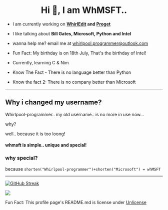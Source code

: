 <h1 align="center">Hi 👋, I am WhMSFT..</h1>

- I am currently working on **[WhirlEdit](https://github.com/whirlpool-programmer/whirledit) and [Proget](http://pypi.org/projects/proget)**

- I like talking about **Bill Gates, Microsoft, Python and Intel**

- wanna help me? email me at whirlpool.programmer@outlook.com

- Fun Fact: My birthday is on 18th July, That's the birthday of Intel!

- Currently, learning C & Nim

- Know The Fact - There is no language better than Python

- Know the fact 2: There is no company better than Microsoft

<hr>

## Why i changed my username?

Whirlpool-programmer.. my old username..
is no more in use now...

why?

well.. because it is too loong!

#### whmsft is simple.. unique and special!

### why special?

because `shorten("Whirlpool-programmer")+shorten("Microsoft") = whMSFT`
<hr>

[![GitHub Streak](https://github-readme-streak-stats.herokuapp.com?user=Whmsft&theme=dark&hide_border=true&date_format=M%20j%5B%2C%20Y%5D)](https://git.io/streak-stats)

<a href="https://metrics.lecoq.io/Whmsft?base.metadata=0&isocalendar=1&languages=1&achievements=1&lines=1&isocalendar.duration=half-year&languages.limit=8&languages.sections=most-used&languages.colors=github&languages.threshold=0%25&languages.indepth=false&languages.categories=markup%2C%20programming&languages.recent.categories=programming&languages.recent.load=300&languages.recent.days=121&achievements.threshold=C&achievements.secrets=true&achievements.display=detailed&achievements.limit=0&config.timezone=UK%2FLondon"><img src="https://metrics.lecoq.io/Whmsft?base.metadata=0&isocalendar=1&languages=1&achievements=1&lines=1&isocalendar.duration=half-year&languages.limit=8&languages.sections=most-used&languages.colors=github&languages.threshold=0%25&languages.indepth=false&languages.categories=markup%2C%20programming&languages.recent.categories=programming&languages.recent.load=300&languages.recent.days=121&achievements.threshold=C&achievements.secrets=true&achievements.display=detailed&achievements.limit=0&config.timezone=UK%2FLondon"></a>


Fun Fact:
This profile page's README.md is license under [Unlicense](unlicense.org)
